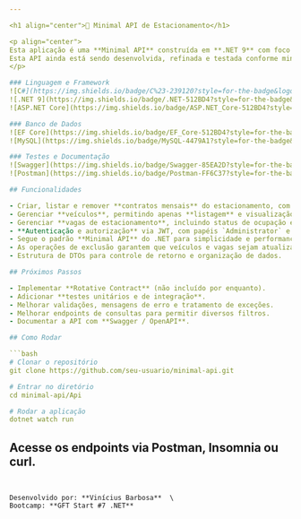 ```yaml
---

<h1 align="center">🚗 Minimal API de Estacionamento</h1>

<p align="center">
Esta aplicação é uma **Minimal API** construída em **.NET 9** com foco em gestão de estacionamentos. O projeto foi desenvolvido como parte do **Bootcamp GFT Start #7 <br> **.
Esta API ainda está sendo desenvolvida, refinada e testada conforme minha progressão nos estudos praticados.
</p>

### Linguagem e Framework
![C#](https://img.shields.io/badge/C%23-239120?style=for-the-badge&logo=c-sharp&logoColor=white)
![.NET 9](https://img.shields.io/badge/.NET-512BD4?style=for-the-badge&logo=dotnet&logoColor=white)
![ASP.NET Core](https://img.shields.io/badge/ASP.NET_Core-512BD4?style=for-the-badge&logo=dotnet&logoColor=white)

### Banco de Dados
![EF Core](https://img.shields.io/badge/EF_Core-512BD4?style=for-the-badge&logo=entityframework&logoColor=white)
![MySQL](https://img.shields.io/badge/MySQL-4479A1?style=for-the-badge&logo=mysql&logoColor=white)

### Testes e Documentação
![Swagger](https://img.shields.io/badge/Swagger-85EA2D?style=for-the-badge&logo=swagger&logoColor=white)
![Postman](https://img.shields.io/badge/Postman-FF6C37?style=for-the-badge&logo=postman&logoColor=white)

## Funcionalidades

- Criar, listar e remover **contratos mensais** do estacionamento, com associação de veículos e vagas.
- Gerenciar **veículos**, permitindo apenas **listagem** e visualização dos detalhes.
- Gerenciar **vagas de estacionamento**, incluindo status de ocupação e veículo alocado.
- **Autenticação e autorização** via JWT, com papéis `Administrator` e `Editor`.
- Segue o padrão **Minimal API** do .NET para simplicidade e performance.
- As operações de exclusão garantem que veículos e vagas sejam atualizados corretamente.
- Estrutura de DTOs para controle de retorno e organização de dados.

## Próximos Passos

- Implementar **Rotative Contract** (não incluído por enquanto).
- Adicionar **testes unitários e de integração**.
- Melhorar validações, mensagens de erro e tratamento de exceções.
- Melhorar endpoints de consultas para permitir diversos filtros.
- Documentar a API com **Swagger / OpenAPI**.

## Como Rodar

```bash
# Clonar o repositório
git clone https://github.com/seu-usuario/minimal-api.git

# Entrar no diretório
cd minimal-api/Api

# Rodar a aplicação
dotnet watch run
```
Acesse os endpoints via **Postman**, **Insomnia** ou curl.
---
```


Desenvolvido por: **Vinícius Barbosa**  \
Bootcamp: **GFT Start #7 .NET** 
